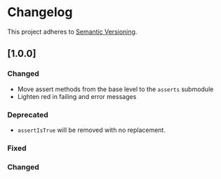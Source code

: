 # Changelog

This project adheres to [Semantic Versioning](https://semver.org).

## [1.0.0]

### Changed

- Move assert methods from the base level to the `asserts` submodule
- Lighten red in failing and error messages

### Deprecated

- `assertIsTrue` will be removed with no replacement.

### Fixed

### Changed

